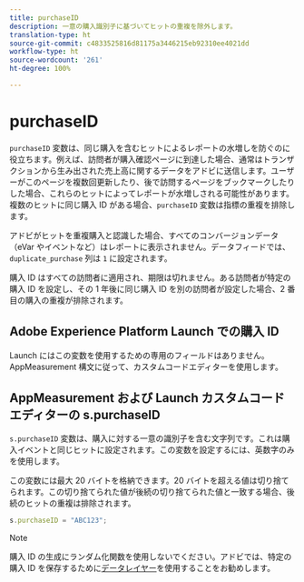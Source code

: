 ```yaml
---
title: purchaseID
description: 一意の購入識別子に基づいてヒットの重複を除外します。
translation-type: ht
source-git-commit: c4833525816d81175a3446215eb92310ee4021dd
workflow-type: ht
source-wordcount: '261'
ht-degree: 100%

---
```



# purchaseID

`purchaseID` 変数は、同じ購入を含むヒットによるレポートの水増しを防ぐのに役立ちます。例えば、訪問者が購入確認ページに到達した場合、通常はトランザクションから生み出された売上高に関するデータをアドビに送信します。ユーザーがこのページを複数回更新したり、後で訪問するページをブックマークしたりした場合、これらのヒットによってレポートが水増しされる可能性があります。複数のヒットに同じ購入 ID がある場合、`purchaseID` 変数は指標の重複を排除します。

アドビがヒットを重複購入と認識した場合、すべてのコンバージョンデータ（eVar やイベントなど）はレポートに表示されません。データフィードでは、`duplicate_purchase` 列は `1` に設定されます。

購入 ID はすべての訪問者に適用され、期限は切れません。ある訪問者が特定の購入 ID を設定し、その 1 年後に同じ購入 ID を別の訪問者が設定した場合、2 番目の購入の重複が排除されます。

## Adobe Experience Platform Launch での購入 ID

Launch にはこの変数を使用するための専用のフィールドはありません。AppMeasurement 構文に従って、カスタムコードエディターを使用します。

## AppMeasurement および Launch カスタムコードエディターの s.purchaseID

`s.purchaseID` 変数は、購入に対する一意の識別子を含む文字列です。これは購入イベントと同じヒットに設定されます。この変数を設定するには、英数字のみを使用します。

この変数には最大 20 バイトを格納できます。20 バイトを超える値は切り捨てられます。この切り捨てられた値が後続の切り捨てられた値と一致する場合、後続のヒットの重複は排除されます。

```js
s.purchaseID = "ABC123";
```

>[!NOTE]
>
> 購入 ID の生成にランダム化関数を使用しないでください。アドビでは、特定の購入 ID を保存するために[データレイヤー](../../prepare/data-layer.md)を使用することをお勧めします。
